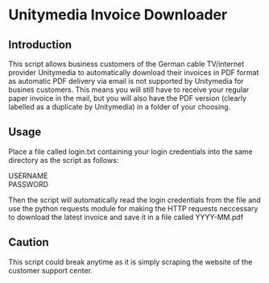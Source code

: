 # Unitymedia Invoice Downloader
## Introduction
This script allows business customers of the German cable TV/internet provider Unitymedia to automatically download their invoices in PDF format as automatic PDF delivery via email is not supported by Unitymedia for busines customers. This means you will still have to receive your regular paper invoice in the mail, but you will also have the PDF version (clearly labelled as a duplicate by Unitymedia) in a folder of your choosing.

## Usage
Place a file called login.txt containing your login credentials into the same directory as the script as follows:

USERNAME  
PASSWORD

Then the script will automatically read the login credentials from the file and use the python requests module for making the HTTP requests neccessary to download the latest invoice and save it in a file called YYYY-MM.pdf

## Caution

This script could break anytime as it is simply scraping the website of the customer support center.


